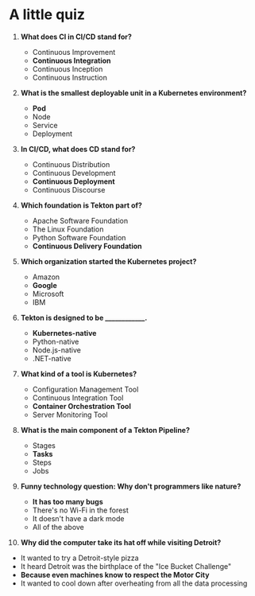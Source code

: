 # A little quiz

1. **What does CI in CI/CD stand for?**
   - Continuous Improvement
   - **Continuous Integration**
   - Continuous Inception
   - Continuous Instruction

2. **What is the smallest deployable unit in a Kubernetes environment?**
   - **Pod**
   - Node
   - Service
   - Deployment

3. **In CI/CD, what does CD stand for?**
   - Continuous Distribution
   - Continuous Development
   - **Continuous Deployment**
   - Continuous Discourse

4. **Which foundation is Tekton part of?**
   - Apache Software Foundation
   - The Linux Foundation
   - Python Software Foundation
   - **Continuous Delivery Foundation**

5. **Which organization started the Kubernetes project?**
   - Amazon
   - **Google**
   - Microsoft
   - IBM

6. **Tekton is designed to be ____________.**
   - **Kubernetes-native**
   - Python-native
   - Node.js-native
   - .NET-native

7. **What kind of a tool is Kubernetes?**
   - Configuration Management Tool
   - Continuous Integration Tool
   - **Container Orchestration Tool**
   - Server Monitoring Tool

8. **What is the main component of a Tekton Pipeline?**
   - Stages
   - **Tasks**
   - Steps
   - Jobs

9. **Funny technology question: Why don't programmers like nature?**
   - **It has too many bugs**
   - There's no Wi-Fi in the forest
   - It doesn't have a dark mode
   - All of the above

10. **Why did the computer take its hat off while visiting Detroit?**
   - It wanted to try a Detroit-style pizza
   - It heard Detroit was the birthplace of the "Ice Bucket Challenge"
   - **Because even machines know to respect the Motor City**
   - It wanted to cool down after overheating from all the data processing
